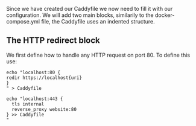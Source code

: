 Since we have created our Caddyfile we now need to fill it with our configuration. We will add two main blocks, similarily to the docker-compose.yml file, the Caddyfile uses an indented structure. 

## The HTTP redirect block 

We first define how to handle any HTTP request on port 80. To define this use:

```
echo "localhost:80 { 
redir https://localhost{uri} 
}
" > Caddyfile
```

```
echo "localhost:443 {
  tls internal
  reverse_proxy website:80
} >> Caddyfile
"
```



